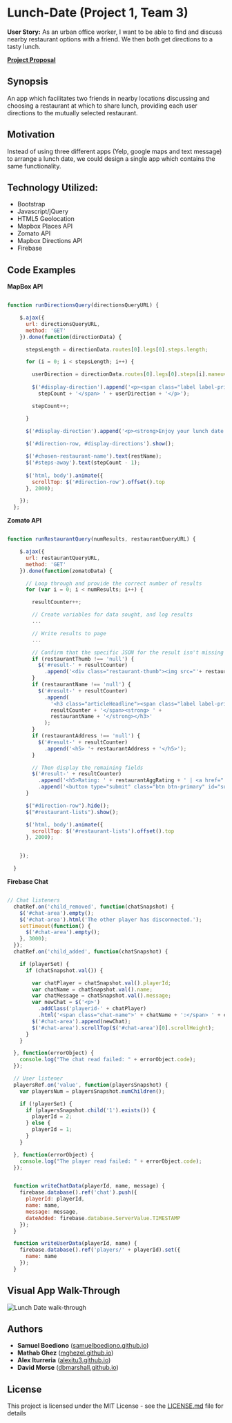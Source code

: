 # Lunch-Date (Project 1, Team 3)

**User Story:** As an urban office worker, I want to be able to find and discuss nearby restaurant options with a friend.  We then both get directions to a tasty lunch. 

**[Project Proposal](https://docs.google.com/document/d/1PQPgRwO9DvEastm3IRZoy6MZkn9RRP-yyEdNMpsNK18/)**


<!-- look up how link images of code for  -->
## Synopsis
An app which facilitates two friends in nearby locations discussing and choosing a restaurant at which to share lunch, providing each user directions to the mutually selected restaurant.

## Motivation
Instead of using three different apps (Yelp, google maps and text message) to arrange a lunch date, we could design a single app which contains the same functionality.

## Technology Utilized:

* Bootstrap
* Javascript/jQuery
* HTML5 Geolocation
* Mapbox Places API 
* Zomato API
* Mapbox Directions API
* Firebase

## Code Examples

**MapBox API**

```javascript

function runDirectionsQuery(directionsQueryURL) {

    $.ajax({
      url: directionsQueryURL,
      method: 'GET'
    }).done(function(directionData) { 

      stepsLength = directionData.routes[0].legs[0].steps.length;

      for (i = 0; i < stepsLength; i++) {

        userDirection = directionData.routes[0].legs[0].steps[i].maneuver.instruction;
        
        $('#display-direction').append('<p><span class="label label-primary">' +
          stepCount + '</span> ' + userDirection + '</p>');

        stepCount++;

      }

      $('#display-direction').append('<p><strong>Enjoy your lunch date!</strong></p>');
        
      $('#direction-row, #display-directions').show();

      $('#chosen-restaurant-name').text(restName);
      $('#steps-away').text(stepCount - 1);
      
      $('html, body').animate({
        scrollTop: $('#direction-row').offset().top
      }, 2000);

    });
  };

```

**Zomato API**

```javascript

function runRestaurantQuery(numResults, restaurantQueryURL) {

    $.ajax({
      url: restaurantQueryURL,
      method: 'GET'
    }).done(function(zomatoData) {

      // Loop through and provide the correct number of results
      for (var i = 0; i < numResults; i++) {

        resultCounter++;

        // Create variables for data sought, and log results
        ...

        // Write results to page 
        ...

        // Confirm that the specific JSON for the result isn't missing any details
        if (restaurantThumb !== 'null') {
          $('#result-' + resultCounter)
            .append('<div class="restaurant-thumb"><img src="'+ restaurantThumb + '"></div>');
        }
        if (restaurantName !== 'null') {
          $('#result-' + resultCounter)
            .append(
              '<h3 class="articleHeadline"><span class="label label-primary">' +
              resultCounter + '</span><strong> ' +
              restaurantName + '</strong></h3>'
            );
        }
        if (restaurantAddress !== 'null') {
          $('#result-' + resultCounter)
            .append('<h5> '+ restaurantAddress + '</h5>');
        }

        // Then display the remaining fields
        $('#result-' + resultCounter)
          .append('<h5>Rating: ' + restaurantAggRating + ' | <a href="' + restaurantMenu + '" target="_blank">Menu</a></h5>')
          .append('<button type="submit" class="btn btn-primary" id="submit-btn">Get Directions</button>');
      }

      $("#direction-row").hide();
      $("#restaurant-lists").show();

      $('html, body').animate({
        scrollTop: $('#restaurant-lists').offset().top
      }, 2000);


    });

  }

```

**Firebase Chat**

```javascript

// Chat listeners
  chatRef.on('child_removed', function(chatSnapshot) {
    $('#chat-area').empty();
    $('#chat-area').html('The other player has disconnected.');
    setTimeout(function() {
      $('#chat-area').empty();
    }, 3000);
  });
  chatRef.on('child_added', function(chatSnapshot) {

    if (playerSet) {
      if (chatSnapshot.val()) {

        var chatPlayer = chatSnapshot.val().playerId; 
        var chatName = chatSnapshot.val().name; 
        var chatMessage = chatSnapshot.val().message;
        var newChat = $('<p>')
          .addClass('playerid-' + chatPlayer)
          .html('<span class="chat-name">' + chatName + ':</span> ' + chatMessage);
        $('#chat-area').append(newChat);
        $('#chat-area').scrollTop($('#chat-area')[0].scrollHeight);
      }
    }

  }, function(errorObject) {
    console.log("The chat read failed: " + errorObject.code);
  });

  // User listener
  playersRef.on('value', function(playersSnapshot) {
    var playersNum = playersSnapshot.numChildren();

    if (!playerSet) {
      if (playersSnapshot.child('1').exists()) {
        playerId = 2;
      } else {
        playerId = 1;
      }
    }

  }, function(errorObject) {
    console.log("The player read failed: " + errorObject.code);
  });


  function writeChatData(playerId, name, message) {
    firebase.database().ref('chat').push({
      playerId: playerId,
      name: name,
      message: message,
      dateAdded: firebase.database.ServerValue.TIMESTAMP
    });
  }

  function writeUserData(playerId, name) {
    firebase.database().ref('players/' + playerId).set({
      name: name
    });
  }

```

## Visual App Walk-Through
 
![Lunch Date walk-through](https://samuelboediono.github.io/Lunch-Date-Project-1-/assets/images/LunchDate_animated_600.gif "Lunch Date in Action")

## Authors

* **Samuel Boediono** ([samuelboediono.github.io](https://dbmarshall.github.io))
* **Mathab Ghez** ([mghezel.github.io](https://mghezel.github.io))
* **Alex Iturreria** ([alexitu3.github.io](https://alexitu3.github.io))
* **David Morse** ([dbmarshall.github.io](https://dbmarshall.github.io))

## License

This project is licensed under the MIT License - see the [LICENSE.md](LICENSE.md) file for details

